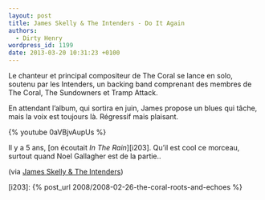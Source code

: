 ```yaml
---
layout: post
title: James Skelly & The Intenders - Do It Again
authors:
  - Dirty Henry
wordpress_id: 1199
date: 2013-03-20 10:31:23 +0100
---
```


Le chanteur et principal compositeur de The Coral se lance en solo, soutenu par
les Intenders, un backing band comprenant des membres de The Coral, The
Sundowners et Tramp Attack.

En attendant l’album, qui sortira en juin, James propose un blues qui tâche,
mais la voix est toujours là. Régressif mais plaisant.

{% youtube 0aVBjvAupUs %}

Il y a 5 ans, [on écoutait _In The Rain_][i203]. Qu’il est cool ce morceau,
surtout quand Noel Gallagher est de la partie..

(via [James Skelly & The Intenders](http://jamesskellyandtheintenders.com/))

[i203]: {% post_url 2008/2008-02-26-the-coral-roots-and-echoes %}
